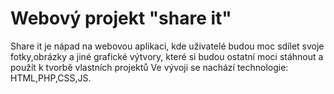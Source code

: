 
# Webový projekt "share it"
Share it je nápad na webovou aplikaci, kde uživatelé budou moc sdílet svoje fotky,obrázky a jiné grafické výtvory,
které si budou ostatní moci stáhnout a použít k tvorbě vlastních projektů
Ve vývoji se nachází technologie: HTML,PHP,CSS,JS.
